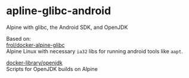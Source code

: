 # apline-glibc-android
Alpine with glibc, the Android SDK, and OpenJDK

Based on:  
[frol/docker-alpine-glibc](https://github.com/frol/docker-alpine-glibc)  
Alpine Linux with necessary `ia32` libs for running android tools like `aapt`.

[docker-library/openjdk](https://github.com/docker-library/openjdk)  
Scripts for OpenJDK builds on Alpine
